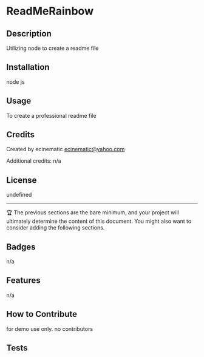 # ReadMeRainbow

## Description
Utilizing node to create a readme file

## Installation

node js

## Usage

To create a professional readme file

## Credits
Created by ecinematic 
ecinematic@yahoo.com

Additional credits: n/a

## License

undefined

---

🏆 The previous sections are the bare minimum, and your project will ultimately determine the content of this document. You might also want to consider adding the following sections.

## Badges

n/a

## Features

n/a

## How to Contribute

for demo use only. no contributors

## Tests

